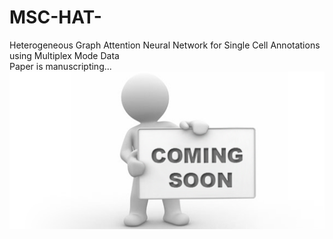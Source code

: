 # MSC-HAT-
 Heterogeneous Graph Attention Neural Network for Single Cell Annotations using Multiplex Mode Data
<br>
Paper is manuscripting...
<br><img src="coming_soon.png" width="520">
